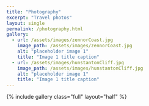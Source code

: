 ```yaml
---
title: "Photography"
excerpt: "Travel photos"
layout: single
permalink: /photography.html
gallery:
  - url: /assets/images/zennorCoast.jpg
    image_path: /assets/images/zennorCoast.jpg
    alt: "placeholder image 1"
	title: "Image 1 title caption"
  - url: /assets/images/hunstantonCliff.jpg
    image_path: /assets/images/hunstantonCliff.jpg
    alt: "placeholder image 1"
    title: "Image 1 title caption"
---
```


{% include gallery class="full" layout="half" %}